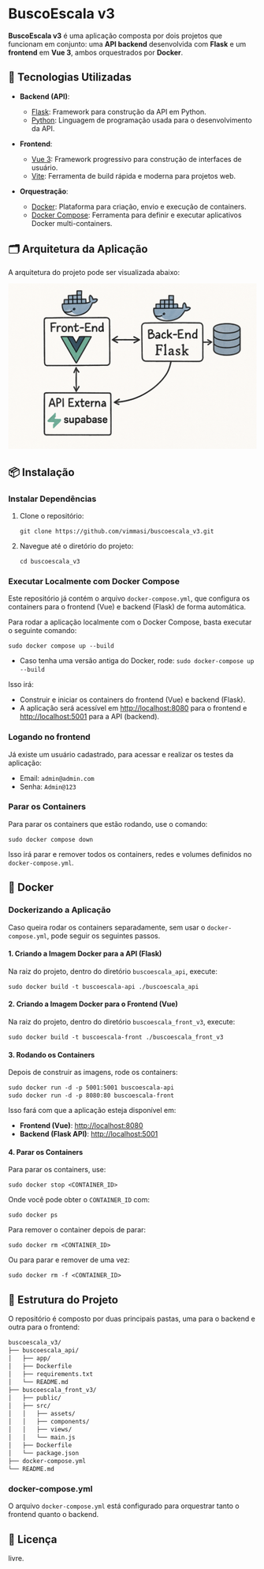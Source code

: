 # BuscoEscala v3

**BuscoEscala v3** é uma aplicação composta por dois projetos que funcionam em conjunto: uma **API backend** desenvolvida com **Flask** e um **frontend** em **Vue 3**, ambos orquestrados por **Docker**.

## 🚀 Tecnologias Utilizadas

- **Backend (API)**:
  - [Flask](https://flask.palletsprojects.com/): Framework para construção da API em Python.
  - [Python](https://www.python.org/): Linguagem de programação usada para o desenvolvimento da API.
- **Frontend**:

  - [Vue 3](https://vuejs.org/): Framework progressivo para construção de interfaces de usuário.
  - [Vite](https://vitejs.dev/): Ferramenta de build rápida e moderna para projetos web.

- **Orquestração**:
  - [Docker](https://www.docker.com/): Plataforma para criação, envio e execução de containers.
  - [Docker Compose](https://docs.docker.com/compose/): Ferramenta para definir e executar aplicativos Docker multi-containers.

## 🗂️ Arquitetura da Aplicação

A arquitetura do projeto pode ser visualizada abaixo:

![Arquitetura da Aplicação](./arquitetura.png)


## 📦 Instalação

### **Instalar Dependências**

1. Clone o repositório:

   ```
   git clone https://github.com/vimmasi/buscoescala_v3.git
   ```

2. Navegue até o diretório do projeto:

   ```
   cd buscoescala_v3
   ```

### **Executar Localmente com Docker Compose**

Este repositório já contém o arquivo `docker-compose.yml`, que configura os containers para o frontend (Vue) e backend (Flask) de forma automática.

Para rodar a aplicação localmente com o Docker Compose, basta executar o seguinte comando:

```
sudo docker compose up --build
```

- Caso tenha uma versão antiga do Docker, rode: `sudo docker-compose up --build`

Isso irá:

- Construir e iniciar os containers do frontend (Vue) e backend (Flask).
- A aplicação será acessível em [http://localhost:8080](http://localhost:8080) para o frontend e [http://localhost:5001](http://localhost:5001) para a API (backend).

### **Logando no frontend**

Já existe um usuário cadastrado, para acessar e realizar os testes da aplicação:
- Email: `admin@admin.com`
- Senha: `Admin@123`

### **Parar os Containers**

Para parar os containers que estão rodando, use o comando:

```
sudo docker compose down
```

Isso irá parar e remover todos os containers, redes e volumes definidos no `docker-compose.yml`.

## 🐳 Docker

### **Dockerizando a Aplicação**

Caso queira rodar os containers separadamente, sem usar o `docker-compose.yml`, pode seguir os seguintes passos.

#### **1. Criando a Imagem Docker para a API (Flask)**

Na raiz do projeto, dentro do diretório `buscoescala_api`, execute:

```
sudo docker build -t buscoescala-api ./buscoescala_api
```

#### **2. Criando a Imagem Docker para o Frontend (Vue)**

Na raiz do projeto, dentro do diretório `buscoescala_front_v3`, execute:

```
sudo docker build -t buscoescala-front ./buscoescala_front_v3
```

#### **3. Rodando os Containers**

Depois de construir as imagens, rode os containers:

```
sudo docker run -d -p 5001:5001 buscoescala-api
sudo docker run -d -p 8080:80 buscoescala-front
```

Isso fará com que a aplicação esteja disponível em:

- **Frontend (Vue)**: [http://localhost:8080](http://localhost:8080)
- **Backend (Flask API)**: [http://localhost:5001](http://localhost:5001)

#### **4. Parar os Containers**

Para parar os containers, use:

```
sudo docker stop <CONTAINER_ID>
```

Onde você pode obter o `CONTAINER_ID` com:

```
sudo docker ps
```

Para remover o container depois de parar:

```
sudo docker rm <CONTAINER_ID>
```

Ou para parar e remover de uma vez:

```
sudo docker rm -f <CONTAINER_ID>
```

## 📁 Estrutura do Projeto

O repositório é composto por duas principais pastas, uma para o backend e outra para o frontend:

```
buscoescala_v3/
├── buscoescala_api/
│   ├── app/
│   ├── Dockerfile
│   ├── requirements.txt
│   └── README.md
├── buscoescala_front_v3/
│   ├── public/
│   ├── src/
│   │   ├── assets/
│   │   ├── components/
│   │   ├── views/
│   │   └── main.js
│   ├── Dockerfile
│   └── package.json
├── docker-compose.yml
└── README.md
```

### **docker-compose.yml**

O arquivo `docker-compose.yml` está configurado para orquestrar tanto o frontend quanto o backend.

## 📄 Licença

livre.
